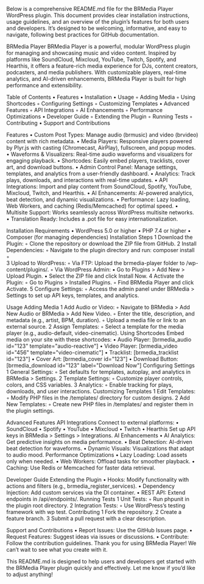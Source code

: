 Below is a comprehensive README.md file for the BRMedia Player WordPress plugin. This document provides clear installation instructions, usage guidelines, and an overview of the plugin’s features for both users and developers. It’s designed to be welcoming, informative, and easy to navigate, following best practices for GitHub documentation.

BRMedia Player
BRMedia Player is a powerful, modular WordPress plugin for managing and showcasing music and video content. Inspired by platforms like SoundCloud, Mixcloud, YouTube, Twitch, Spotify, and Hearthis, it offers a feature-rich media experience for DJs, content creators, podcasters, and media publishers. With customizable players, real-time analytics, and AI-driven enhancements, BRMedia Player is built for high performance and extensibility.

Table of Contents
	•	Features
	•	Installation
	•	Usage
	◦	Adding Media
	◦	Using Shortcodes
	◦	Configuring Settings
	◦	Customizing Templates
	•	Advanced Features
	◦	API Integrations
	◦	AI Enhancements
	◦	Performance Optimizations
	•	Developer Guide
	◦	Extending the Plugin
	◦	Running Tests
	◦	Contributing
	•	Support and Contributions

Features
	•	Custom Post Types: Manage audio (brmusic) and video (brvideo) content with rich metadata.
	•	Media Players: Responsive players powered by Plyr.js with casting (Chromecast, AirPlay), fullscreen, and popup modes.
	•	Waveforms & Visualizers: Real-time audio waveforms and visualizers for engaging playback.
	•	Shortcodes: Easily embed players, tracklists, cover art, and download buttons.
	•	Admin Control Panel: Manage settings, templates, and analytics from a user-friendly dashboard.
	•	Analytics: Track plays, downloads, and interactions with real-time updates.
	•	API Integrations: Import and play content from SoundCloud, Spotify, YouTube, Mixcloud, Twitch, and Hearthis.
	•	AI Enhancements: AI-powered analytics, beat detection, and dynamic visualizations.
	•	Performance: Lazy loading, Web Workers, and caching (Redis/Memcached) for optimal speed.
	•	Multisite Support: Works seamlessly across WordPress multisite networks.
	•	Translation Ready: Includes a .pot file for easy internationalization.

Installation
Requirements
	•	WordPress 5.0 or higher
	•	PHP 7.4 or higher
	•	Composer (for managing dependencies)
Installation Steps
	1	Download the Plugin:
	◦	Clone the repository or download the ZIP file from GitHub.
	2	Install Dependencies:
	◦	Navigate to the plugin directory and run: composer install
	◦	
	3	Upload to WordPress:
	◦	Via FTP: Upload the brmedia-player folder to /wp-content/plugins/.
	◦	Via WordPress Admin:
	▪	Go to Plugins > Add New > Upload Plugin.
	▪	Select the ZIP file and click Install Now.
	4	Activate the Plugin:
	◦	Go to Plugins > Installed Plugins.
	◦	Find BRMedia Player and click Activate.
	5	Configure Settings:
	◦	Access the admin panel under BRMedia > Settings to set up API keys, templates, and analytics.

Usage
Adding Media
	1	Add Audio or Video:
	◦	Navigate to BRMedia > Add New Audio or BRMedia > Add New Video.
	◦	Enter the title, description, and metadata (e.g., artist, BPM, duration).
	◦	Upload a media file or link to an external source.
	2	Assign Templates:
	◦	Select a template for the media player (e.g., audio-default, video-cinematic).
Using Shortcodes
Embed media on your site with these shortcodes:
	•	Audio Player: [brmedia_audio id="123" template="audio-reactive"]
	•	Video Player: [brmedia_video id="456" template="video-cinematic"]
	•	Tracklist: [brmedia_tracklist id="123"]
	•	Cover Art: [brmedia_cover id="123"]
	•	Download Button: [brmedia_download id="123" label="Download Now"]
Configuring Settings
	1	General Settings:
	◦	Set defaults for templates, autoplay, and analytics in BRMedia > Settings.
	2	Template Settings:
	◦	Customize player controls, colors, and CSS variables.
	3	Analytics:
	◦	Enable tracking for plays, downloads, and user interactions.
Customizing Templates
	1	Edit Templates:
	◦	Modify PHP files in the /templates/ directory for custom designs.
	2	Add New Templates:
	◦	Create new PHP files in /templates/ and register them in the plugin settings.

Advanced Features
API Integrations
Connect to external platforms:
	•	SoundCloud
	•	Spotify
	•	YouTube
	•	Mixcloud
	•	Twitch
	•	Hearthis
Set up API keys in BRMedia > Settings > Integrations.
AI Enhancements
	•	AI Analytics: Get predictive insights on media performance.
	•	Beat Detection: AI-driven beat detection for waveforms.
	•	Dynamic Visuals: Visualizations that adapt to audio mood.
Performance Optimizations
	•	Lazy Loading: Load assets only when needed.
	•	Web Workers: Offload tasks for smoother playback.
	•	Caching: Use Redis or Memcached for faster data retrieval.

Developer Guide
Extending the Plugin
	•	Hooks: Modify functionality with actions and filters (e.g., brmedia_register_services).
	•	Dependency Injection: Add custom services via the DI container.
	•	REST API: Extend endpoints in /api/endpoints/.
Running Tests
	1	Unit Tests:
	◦	Run phpunit in the plugin root directory.
	2	Integration Tests:
	◦	Use WordPress’s testing framework with wp test.
Contributing
	1	Fork the repository.
	2	Create a feature branch.
	3	Submit a pull request with a clear description.

Support and Contributions
	•	Report Issues: Use the GitHub Issues page.
	•	Request Features: Suggest ideas via issues or discussions.
	•	Contribute: Follow the contribution guidelines.
Thank you for using BRMedia Player! We can’t wait to see what you create with it.

This README.md is designed to help users and developers get started with the BRMedia Player plugin quickly and effectively. Let me know if you’d like to adjust anything!
